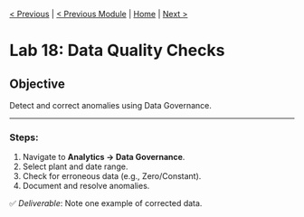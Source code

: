 [< Previous](./17-pgf-upload.md) | [< Previous Module](./../modules/16-data-governance.md) | [Home](../README.md) | [Next >](./19-custom-alerts.md)

# Lab 18: Data Quality Checks
## Objective
Detect and correct anomalies using Data Governance.

---

### Steps:
1. Navigate to **Analytics → Data Governance**.
2. Select plant and date range.
3. Check for erroneous data (e.g., Zero/Constant).
4. Document and resolve anomalies.

✅ *Deliverable*: Note one example of corrected data.